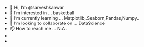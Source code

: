 - 👋 Hi, I’m @sarveshkanwar 
- 👀 I’m interested in ... basketball
- 🌱 I’m currently learning ... Matplotlib,.Seaborn,Pandas,Numpy..
- 💞️ I’m looking to collaborate on ... DataScience
- 📫 How to reach me ... N.A .
- 
- 

<!---
sarveshkanwar/sarveshkanwar is a ✨ special ✨ repository because its `README.md` (this file) appears on your GitHub profile.
You can click the Preview link to take a look at your changes.
--->
